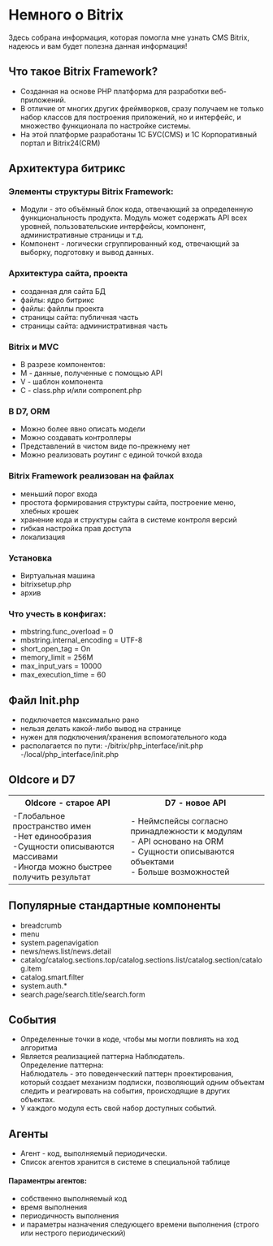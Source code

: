 # Немного о Bitrix 
Здесь собрана информация, которая помогла мне узнать CMS Bitrix, надеюсь и вам будет полезна данная информация!
## Что такое Bitrix Framework?
- Созданная на основе PHP платформа для разработки веб-приложений.
- В отличие от многих других фреймворков, сразу получаем не только набор классов для построения приложений, но и интерфейс, и множество функционала по настройке системы.
- На этой платформе разработаны 1С БУС(CMS) и 1С Корпоративный портал и Bitrix24(CRM)

## Архитектура битрикс

### Элементы структуры Bitrix Framework:
- Модули - это объёмный блок кода, отвечающий за определенную функциональность продукта. Модуль может содержать API всех уровней, пользовательские интерфейсы, компонент, административные страницы и т.д.
- Компонент - логически сгруппированный код, отвечающий за выборку, подготовку и вывод данных.

### Архитектура сайта, проекта
- созданная для сайта БД
- файлы: ядро битрикс
- файлы: файллы проекта
- страницы сайта: публичная часть
- страницы сайта: административная часть

### Bitrix и MVC
- В разрезе компонентов:
- M - данные, полученные с помощью API
- V - шаблон компонента
- C - class.php и/или component.php

### В D7, ORM
- Можно более явно описать модели
- Можно создавать контроллеры
- Представлений в чистом виде по-прежнему нет
- Можно реализовать роутинг с единой точкой входа

### Bitrix Framework реализован на файлах
- меньший порог входа
- простота формирования структуры сайта, построение меню, хлебных крошек
- хранение кода и структуры сайта в системе контроля версий
- гибкая настройка прав доступа
- локализация

### Установка
- Виртуальная машина
- bitrixsetup.php
- архив

### Что учесть в конфигах:

- mbstring.func_overload = 0
- mbstring.internal_encoding = UTF-8
- short_open_tag = On
- memory_limit = 256М
- max_input_vars = 10000
- max_execution_time = 60

## Файл Init.php
- подключается максимально рано
- нельзя делать какой-либо вывод на странице
- нужен для подключения/хранения вспомогательного кода
- располагается по пути: 
-/bitrix/php_interface/init.php
-/local/php_interface/init.php

## Oldcore и D7
<table>
    <tr>
        <th>Oldcore - старое API</th>
        <th>D7 - новое API</th>
    </tr>
    <tr>
<td>
        -Глобальное пространство имен</br>
        -Нет единообразия</br>
        -Сущности описываются массивами</br>
        -Иногда можно быстрее получить результат
</td>
        <td>
                - Неймспейсы согласно принадлежности к модулям</br>
                - API основано на ОRM</br>
                - Сущности описываются объектами</br>
                - Больше возможностей
        </td>
    </tr>
</table>

## Популярные стандартные компоненты
- breadcrumb
- menu
- system.pagenavigation
- news/news.list/news.detail
- catalog/catalog.sections.top/catalog.sections.list/catalog.section/catalog.item
- catalog.smart.filter
- system.auth.*
- search.page/search.title/search.form

## События
- Определенные точки в коде, чтобы мы могли повлиять на ход алгоритма
- Является реализацией паттерна Наблюдатель.</br>
Определение паттерна:</br>
Наблюдатель - это поведенческий паттерн проектирования, который создает механизм подписки, позволяющий одним объектам следить и реагировать на события, происходящие в других объектах.
- У каждого модуля есть свой набор доступных событий. 

## Агенты
- Агент - код, выполняемый периодически.
- Список агентов хранится в системе в специальной таблице
#### Параментры агентов:
- собственно выполняемый код
- время выполнения
- периодичность выполнения
- и параметры назначения следующего времени выполнения (строго или нестрого периодический)
